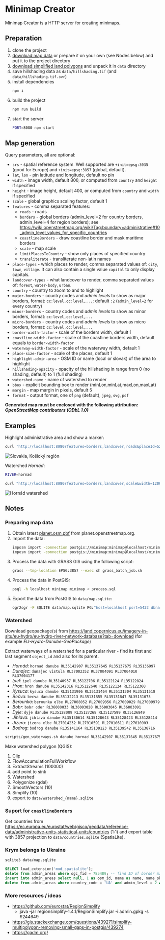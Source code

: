 # Minimap Creator

Minimap Creator is a HTTP server for creating minimaps.

## Preparation

1. clone the project
1. [download map data](https://drive.google.com/drive/folders/1nSxT4YOUBVoU_7Dt-qbiwodZmCSelP8f?usp=sharing) or prepare it on your own (see Nodes below) and put it to the project directory
1. [download simplified land polygons](https://osmdata.openstreetmap.de/download/simplified-land-polygons-complete-3857.zip) and unpack it in `data` directory
1. save hillshading data as `data/hillshading.tif` (and `data/hillshading.tif.ovr`)
1. install dependencies
   ```bash
   npm i
   ```
1. build the project
   ```bash
   npm run build
   ```
1. start the server
   ```bash
   PORT=8080 npm start
   ```

## Map generation

Query parameters, all are optional:

- `srs` - spatial reference system. Well supported are `+init=epsg:3035` (good for Europe) and `+init=epsg:3857` (global, default).
- `lat`, `lon` - pin latitude and longitude, default no pin
- `width` - image width, default 800, or computed from `country` and `height` if specified
- `height` - image height, default 400, or computed from `country` and `width` if specified
- `scale` - global graphics scaling factor, default 1
- `features` - comma separated features:
  - `roads` - roads
  - `borders` - global borders (admin_level=2 for country borders, admin_level=4 for region borders); see https://wiki.openstreetmap.org/wiki/Tag:boundary=administrative#10_admin_level_values_for_specific_countries
  - `coastlineBorders` - draw coastline border and mask maritime borders
  - `scale` - map scale
  - `limitPlacesToCountry` - show only places of specified country
  - `transliterate` - transliterate non-latin names
- `place-types` - which places to render, comma separated values of: `city`, `town`, `village`. It can also contain a single value `capital` to only display capitals.
- `landcover-types` - what landcover to render, comma separated values of: `forest`, `water-body`, `urban`.
- `country` - country to zoom to and to highlight
- `major-borders` - country codes and _admin levels_ to show as major borders, format: `cc:level,cc:level,...`; default `:2` (`admin_level=2` for every country)
- `minor-borders` - country codes and _admin levels_ to show as minor borders, format: `cc:level,cc:level,...`
- `micro-borders` - country codes and _admin levels_ to show as micro borders, format: `cc:level,cc:level,...`
- `border-width-factor` - scale of the borders width, default 1
- `coastline-width-factor` - scale of the coastline borders width, default equals to `border-width-factor`
- `waterway-width-factor` - scale of the waterway width, default 1
- `place-size-factor` - scale of the places, default 1
- `highlight-admin-area` - OSM ID or name (local or slovak) of the area to highlight
- `hillshading-opacity` - opacity of the hillshading in range from 0 (no shading, default) to 1 (full shading)
- `watershed-name` - name of watershed to render
- `bbox` - explicit bounding box to render (minLon,minLat,maxLon,maxLat)
- `margin` - map margin in pixels, default 5
- `format` - output format, one of `png` (default), `jpeg`, `svg`, `pdf`

**Generated map must be enclosed with the following attribution: _OpenStreetMap contributors (ODbL 1.0)_**

## Examples

Highlight administrative area and show a marker:

```bash
curl 'http://localhost:8080?features=borders,landcover,roads&placeId=522422&country=sk&width=1200&scale=1&margin=20&minor-borders=hu:4,uk:4,at:4,pl:4,sk:4,cz:4&micro-borders=sk:8&place-types=city,town&highlight-admin-area=Ko%C5%A1ick%C3%BD%20kraj&hillshading-opacity=0.5&lat=48.700142&lon=20.891184' | display
```

![Slovakia, Košický región](doc/sample.png)

Watershed _Hornád_:

```bash
RIVER=hornad

curl "http://localhost:8080?features=borders,landcover,scale&width=1200&scale=2&place-size-factor=0.8&margin=20&place-types=city,town&hillshading-opacity=0.5&watershed-name=$RIVER&bbox="`ogrinfo -sql "select st_transform(st_envelope(st_union(geometry)), 4326) from watershed_$RIVER" data/watershed_$RIVER.sqlite watershed_$RIVER | grep Extent | sed -e 's/[^0-9\.]\{1,\}/,/g' | sed -e 's/^.\|.$//g'` | display
```

![Hornád watershed](doc/sample-watershed.png)

## Notes

### Preparing map data

1. Obtain latest [planet.osm.pbf](https://planet.openstreetmap.org/pbf/planet-latest.osm.pbf) from planet.openstreetmap.org.
1. Import the data:
   ```bash
   imposm import -connection postgis://minimap:minimap@localhost/minimap -mapping mapping.yaml -read planet.osm.pbf -write -overwritecache
   imposm import -connection postgis://minimap:minimap@localhost/minimap -mapping mapping.yaml -deployproduction
   ```
1. Process the data with GRASS GIS using the following script:
   ```bash
   grass --tmp-location EPSG:3857 --exec sh grass_batch_job.sh
   ```
1. Process the data in PostGIS:
   ```bash
   psql -h localhost minimap minimap < process.sql
   ```
1. Export the data from PostGIS to `data/map.sqlite`:
   ```bash
   ogr2ogr -F SQLITE data/map.sqlite PG:"host=localhost port=5432 dbname=minimap user=minimap password=minimap" -dsco SPATIALITE=YES roads osm_places admin_areas landcover
   ```

### Watershed

Download geopackage(s) from https://land.copernicus.eu/imagery-in-situ/eu-hydro/eu-hydro-river-network-database?tab=download (for example _EU-Hydro-Danube-GeoPackage_)

Extract waterways of a watershed for a particular river - find its first and last segment `object_id` and also for its parent.

- _Hornád_: `hornad danube RL35142907 RL35137645 RL35137675 RL35136997`
- _Dunajec_: `dunajec vistula RL37002352 RL37004091 RL37004010 RL37004177`
- _Ipeľ_: `ipel danube RL35140937 RL35122706 RL35122124 RL35122824`
- _Hron_: `hron danube RL35142316 RL35122640 RL35122124 RL35122360`
- _Kysuca_: `kysuca danube RL35131906 RL35131464 RL35131304 RL35131518`
- _Bečva_: `becva danube RL35132213 RL35131855 RL35131847 RL35131675`
- _Berounka_: `berounka elbe RL27008052 RL27009356 RL27009029 RL27009979`
- _Bobr_: `bobr oder RL36000033 RL36003020 RL36003045 RL36003091`
- _Dyje_: `dyje danube RL35128009 RL35127268 RL35127599 RL35126849`
- _Jihlava_: `jihlava danube RL35130614 RL35128643 RL35128423 RL35128414`
- _Jizera_: `jizera elbe RL27014232 RL27010591 RL27010611 RL27010903`
- _Bodrog_: `bodrog danube RL35141164 RL35139123 RL35139542 RL35138716`

```bash
scripts/gen_waterways.sh danube hornad RL35142907 RL35137645 RL35137675 RL35136997
```

Make watershed polygon (QGIS):

1. Clip
1. FlowAccumulationFullWorkflow
1. ExtractStreams (100000)
1. add point to sink
1. Watershed
1. Polygonize (gdal)
1. SmoothVectors (10)
1. Simplify (10)
1. export to `data/watershed_{name}.sqlite`

### Suport for `coastlineBorders`

Get countries from https://ec.europa.eu/eurostat/web/gisco/geodata/reference-data/administrative-units-statistical-units/countries (1:1) and export table with 3857 projection to `data/countries.sqlite` (SpatiaLite).

### Krym belongs to Ukraine

```bash
sqlite3 data/map.sqlite
```

```sql
SELECT load_extension('mod_spatialite');
delete from admin_areas where ogc_fid = 785489; -- find ID of border making Krym Russian
insert into admin_areas select null, 1 as osm_id, name as name, name_sk, admin_level, country_code, st_union(geometry) as geometry from admin_areas where country_code = 'UA' and admin_level = 2 group by country_code;
delete from admin_areas where country_code = 'UA' and admin_level = 2 and osm_id <> 1;
```

### More resources / ideas

- https://github.com/eurostat/RegionSimplify
  - java -jar regionsimplify-1.4.1/RegionSimplify.jar -i admin.gpkg -s 9244649
- https://gis.stackexchange.com/questions/439271/simplify-multipolygon-removing-small-gaps-in-postgis/439274
- https://gadm.org/
